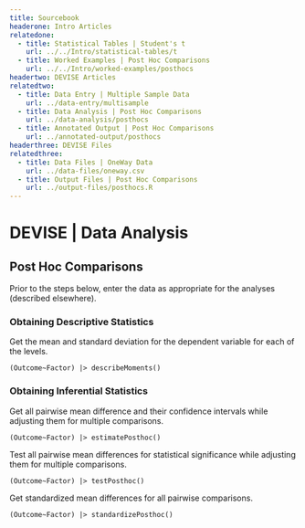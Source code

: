 ```yaml
---
title: Sourcebook
headerone: Intro Articles
relatedone:
  - title: Statistical Tables | Student's t
    url: ../../Intro/statistical-tables/t
  - title: Worked Examples | Post Hoc Comparisons
    url: ../../Intro/worked-examples/posthocs
headertwo: DEVISE Articles
relatedtwo:
  - title: Data Entry | Multiple Sample Data
    url: ../data-entry/multisample
  - title: Data Analysis | Post Hoc Comparisons
    url: ../data-analysis/posthocs
  - title: Annotated Output | Post Hoc Comparisons
    url: ../annotated-output/posthocs
headerthree: DEVISE Files
relatedthree:
  - title: Data Files | OneWay Data
    url: ../data-files/oneway.csv
  - title: Output Files | Post Hoc Comparisons
    url: ../output-files/posthocs.R
---
```


# DEVISE | Data Analysis

## Post Hoc Comparisons

Prior to the steps below, enter the data as appropriate for the analyses (described elsewhere).

### Obtaining Descriptive Statistics

Get the mean and standard deviation for the dependent variable for each of the levels.

```{r}
(Outcome~Factor) |> describeMoments()
```

### Obtaining Inferential Statistics

Get all pairwise mean difference and their confidence intervals while adjusting them for multiple comparisons.

```{r}
(Outcome~Factor) |> estimatePosthoc()
```

Test all pairwise mean differences for statistical significance while adjusting them for multiple comparisons.

```{r}
(Outcome~Factor) |> testPosthoc()
```

Get standardized mean differences for all pairwise comparisons.

```{r}
(Outcome~Factor) |> standardizePosthoc()
```
